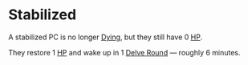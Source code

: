 # Stabilized

A stabilized PC is no longer [Dying](Dying.md), but they still have 0 [HP](../../Player%20Characters/Derived%20Statistics/Hit%20Points.md).

They restore 1 [HP](../../Player%20Characters/Derived%20Statistics/Hit%20Points.md) and wake up in 1 [Delve Round](../Core%20Procedures/Round.md#Delve%20Round) — roughly 6 minutes.
